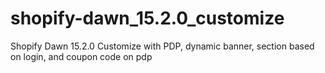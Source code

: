 # shopify-dawn_15.2.0_customize
Shopify Dawn 15.2.0 Customize with PDP, dynamic banner, section based on login, and coupon code on pdp
